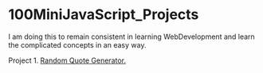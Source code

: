 # 100MiniJavaScript_Projects
I am doing this to remain consistent in learning WebDevelopment and learn the complicated concepts in an easy way.

Project 1. <a href="https://b-rajshekar.github.io/100MiniJavaScript_Projects/">Random Quote Generator.<a>
